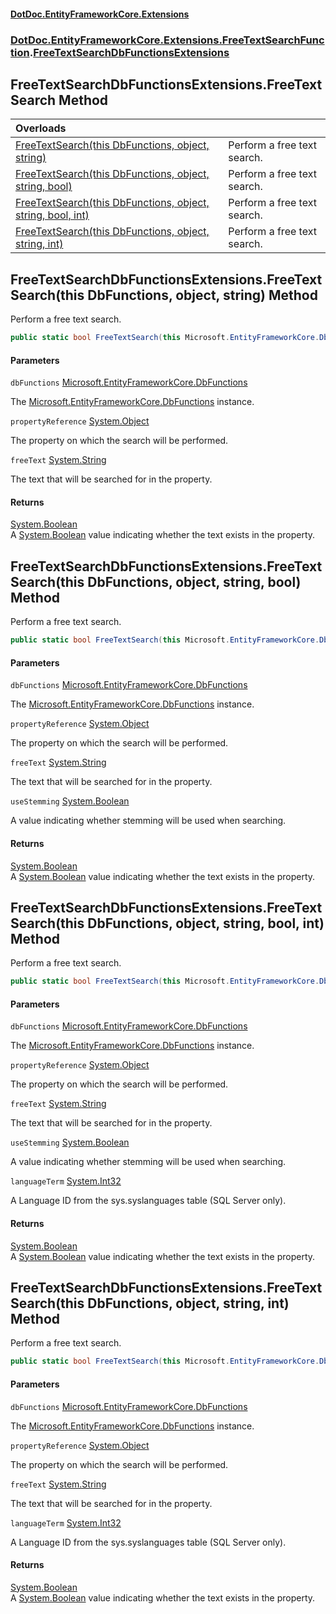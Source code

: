 #### [DotDoc\.EntityFrameworkCore\.Extensions](Home 'Home')
### [DotDoc\.EntityFrameworkCore\.Extensions\.FreeTextSearchFunction](DotDoc.EntityFrameworkCore.Extensions.FreeTextSearchFunction 'DotDoc\.EntityFrameworkCore\.Extensions\.FreeTextSearchFunction').[FreeTextSearchDbFunctionsExtensions](FreeTextSearchDbFunctionsExtensions 'DotDoc\.EntityFrameworkCore\.Extensions\.FreeTextSearchFunction\.FreeTextSearchDbFunctionsExtensions')

## FreeTextSearchDbFunctionsExtensions\.FreeTextSearch Method

| Overloads | |
| :--- | :--- |
| [FreeTextSearch\(this DbFunctions, object, string\)](FreeTextSearchDbFunctionsExtensions.FreeTextSearch#DotDoc.EntityFrameworkCore.Extensions.FreeTextSearchFunction.FreeTextSearchDbFunctionsExtensions.FreeTextSearch(thisMicrosoft.EntityFrameworkCore.DbFunctions,object,string) 'DotDoc\.EntityFrameworkCore\.Extensions\.FreeTextSearchFunction\.FreeTextSearchDbFunctionsExtensions\.FreeTextSearch\(this Microsoft\.EntityFrameworkCore\.DbFunctions, object, string\)') | Perform a free text search\. |
| [FreeTextSearch\(this DbFunctions, object, string, bool\)](FreeTextSearchDbFunctionsExtensions.FreeTextSearch#DotDoc.EntityFrameworkCore.Extensions.FreeTextSearchFunction.FreeTextSearchDbFunctionsExtensions.FreeTextSearch(thisMicrosoft.EntityFrameworkCore.DbFunctions,object,string,bool) 'DotDoc\.EntityFrameworkCore\.Extensions\.FreeTextSearchFunction\.FreeTextSearchDbFunctionsExtensions\.FreeTextSearch\(this Microsoft\.EntityFrameworkCore\.DbFunctions, object, string, bool\)') | Perform a free text search\. |
| [FreeTextSearch\(this DbFunctions, object, string, bool, int\)](FreeTextSearchDbFunctionsExtensions.FreeTextSearch#DotDoc.EntityFrameworkCore.Extensions.FreeTextSearchFunction.FreeTextSearchDbFunctionsExtensions.FreeTextSearch(thisMicrosoft.EntityFrameworkCore.DbFunctions,object,string,bool,int) 'DotDoc\.EntityFrameworkCore\.Extensions\.FreeTextSearchFunction\.FreeTextSearchDbFunctionsExtensions\.FreeTextSearch\(this Microsoft\.EntityFrameworkCore\.DbFunctions, object, string, bool, int\)') | Perform a free text search\. |
| [FreeTextSearch\(this DbFunctions, object, string, int\)](FreeTextSearchDbFunctionsExtensions.FreeTextSearch#DotDoc.EntityFrameworkCore.Extensions.FreeTextSearchFunction.FreeTextSearchDbFunctionsExtensions.FreeTextSearch(thisMicrosoft.EntityFrameworkCore.DbFunctions,object,string,int) 'DotDoc\.EntityFrameworkCore\.Extensions\.FreeTextSearchFunction\.FreeTextSearchDbFunctionsExtensions\.FreeTextSearch\(this Microsoft\.EntityFrameworkCore\.DbFunctions, object, string, int\)') | Perform a free text search\. |

<a name='DotDoc.EntityFrameworkCore.Extensions.FreeTextSearchFunction.FreeTextSearchDbFunctionsExtensions.FreeTextSearch(thisMicrosoft.EntityFrameworkCore.DbFunctions,object,string)'></a>

## FreeTextSearchDbFunctionsExtensions\.FreeTextSearch\(this DbFunctions, object, string\) Method

Perform a free text search\.

```csharp
public static bool FreeTextSearch(this Microsoft.EntityFrameworkCore.DbFunctions dbFunctions, object propertyReference, string freeText);
```
#### Parameters

<a name='DotDoc.EntityFrameworkCore.Extensions.FreeTextSearchFunction.FreeTextSearchDbFunctionsExtensions.FreeTextSearch(thisMicrosoft.EntityFrameworkCore.DbFunctions,object,string).dbFunctions'></a>

`dbFunctions` [Microsoft\.EntityFrameworkCore\.DbFunctions](https://learn.microsoft.com/en-us/dotnet/api/microsoft.entityframeworkcore.dbfunctions 'Microsoft\.EntityFrameworkCore\.DbFunctions')

The [Microsoft\.EntityFrameworkCore\.DbFunctions](https://learn.microsoft.com/en-us/dotnet/api/microsoft.entityframeworkcore.dbfunctions 'Microsoft\.EntityFrameworkCore\.DbFunctions') instance\.

<a name='DotDoc.EntityFrameworkCore.Extensions.FreeTextSearchFunction.FreeTextSearchDbFunctionsExtensions.FreeTextSearch(thisMicrosoft.EntityFrameworkCore.DbFunctions,object,string).propertyReference'></a>

`propertyReference` [System\.Object](https://learn.microsoft.com/en-us/dotnet/api/system.object 'System\.Object')

The property on which the search will be performed\.

<a name='DotDoc.EntityFrameworkCore.Extensions.FreeTextSearchFunction.FreeTextSearchDbFunctionsExtensions.FreeTextSearch(thisMicrosoft.EntityFrameworkCore.DbFunctions,object,string).freeText'></a>

`freeText` [System\.String](https://learn.microsoft.com/en-us/dotnet/api/system.string 'System\.String')

The text that will be searched for in the property\.

#### Returns
[System\.Boolean](https://learn.microsoft.com/en-us/dotnet/api/system.boolean 'System\.Boolean')  
A [System\.Boolean](https://learn.microsoft.com/en-us/dotnet/api/system.boolean 'System\.Boolean') value indicating whether the text exists in the property\.

<a name='DotDoc.EntityFrameworkCore.Extensions.FreeTextSearchFunction.FreeTextSearchDbFunctionsExtensions.FreeTextSearch(thisMicrosoft.EntityFrameworkCore.DbFunctions,object,string,bool)'></a>

## FreeTextSearchDbFunctionsExtensions\.FreeTextSearch\(this DbFunctions, object, string, bool\) Method

Perform a free text search\.

```csharp
public static bool FreeTextSearch(this Microsoft.EntityFrameworkCore.DbFunctions dbFunctions, object propertyReference, string freeText, bool useStemming);
```
#### Parameters

<a name='DotDoc.EntityFrameworkCore.Extensions.FreeTextSearchFunction.FreeTextSearchDbFunctionsExtensions.FreeTextSearch(thisMicrosoft.EntityFrameworkCore.DbFunctions,object,string,bool).dbFunctions'></a>

`dbFunctions` [Microsoft\.EntityFrameworkCore\.DbFunctions](https://learn.microsoft.com/en-us/dotnet/api/microsoft.entityframeworkcore.dbfunctions 'Microsoft\.EntityFrameworkCore\.DbFunctions')

The [Microsoft\.EntityFrameworkCore\.DbFunctions](https://learn.microsoft.com/en-us/dotnet/api/microsoft.entityframeworkcore.dbfunctions 'Microsoft\.EntityFrameworkCore\.DbFunctions') instance\.

<a name='DotDoc.EntityFrameworkCore.Extensions.FreeTextSearchFunction.FreeTextSearchDbFunctionsExtensions.FreeTextSearch(thisMicrosoft.EntityFrameworkCore.DbFunctions,object,string,bool).propertyReference'></a>

`propertyReference` [System\.Object](https://learn.microsoft.com/en-us/dotnet/api/system.object 'System\.Object')

The property on which the search will be performed\.

<a name='DotDoc.EntityFrameworkCore.Extensions.FreeTextSearchFunction.FreeTextSearchDbFunctionsExtensions.FreeTextSearch(thisMicrosoft.EntityFrameworkCore.DbFunctions,object,string,bool).freeText'></a>

`freeText` [System\.String](https://learn.microsoft.com/en-us/dotnet/api/system.string 'System\.String')

The text that will be searched for in the property\.

<a name='DotDoc.EntityFrameworkCore.Extensions.FreeTextSearchFunction.FreeTextSearchDbFunctionsExtensions.FreeTextSearch(thisMicrosoft.EntityFrameworkCore.DbFunctions,object,string,bool).useStemming'></a>

`useStemming` [System\.Boolean](https://learn.microsoft.com/en-us/dotnet/api/system.boolean 'System\.Boolean')

A value indicating whether stemming will be used when searching\.

#### Returns
[System\.Boolean](https://learn.microsoft.com/en-us/dotnet/api/system.boolean 'System\.Boolean')  
A [System\.Boolean](https://learn.microsoft.com/en-us/dotnet/api/system.boolean 'System\.Boolean') value indicating whether the text exists in the property\.

<a name='DotDoc.EntityFrameworkCore.Extensions.FreeTextSearchFunction.FreeTextSearchDbFunctionsExtensions.FreeTextSearch(thisMicrosoft.EntityFrameworkCore.DbFunctions,object,string,bool,int)'></a>

## FreeTextSearchDbFunctionsExtensions\.FreeTextSearch\(this DbFunctions, object, string, bool, int\) Method

Perform a free text search\.

```csharp
public static bool FreeTextSearch(this Microsoft.EntityFrameworkCore.DbFunctions dbFunctions, object propertyReference, string freeText, bool useStemming, int languageTerm);
```
#### Parameters

<a name='DotDoc.EntityFrameworkCore.Extensions.FreeTextSearchFunction.FreeTextSearchDbFunctionsExtensions.FreeTextSearch(thisMicrosoft.EntityFrameworkCore.DbFunctions,object,string,bool,int).dbFunctions'></a>

`dbFunctions` [Microsoft\.EntityFrameworkCore\.DbFunctions](https://learn.microsoft.com/en-us/dotnet/api/microsoft.entityframeworkcore.dbfunctions 'Microsoft\.EntityFrameworkCore\.DbFunctions')

The [Microsoft\.EntityFrameworkCore\.DbFunctions](https://learn.microsoft.com/en-us/dotnet/api/microsoft.entityframeworkcore.dbfunctions 'Microsoft\.EntityFrameworkCore\.DbFunctions') instance\.

<a name='DotDoc.EntityFrameworkCore.Extensions.FreeTextSearchFunction.FreeTextSearchDbFunctionsExtensions.FreeTextSearch(thisMicrosoft.EntityFrameworkCore.DbFunctions,object,string,bool,int).propertyReference'></a>

`propertyReference` [System\.Object](https://learn.microsoft.com/en-us/dotnet/api/system.object 'System\.Object')

The property on which the search will be performed\.

<a name='DotDoc.EntityFrameworkCore.Extensions.FreeTextSearchFunction.FreeTextSearchDbFunctionsExtensions.FreeTextSearch(thisMicrosoft.EntityFrameworkCore.DbFunctions,object,string,bool,int).freeText'></a>

`freeText` [System\.String](https://learn.microsoft.com/en-us/dotnet/api/system.string 'System\.String')

The text that will be searched for in the property\.

<a name='DotDoc.EntityFrameworkCore.Extensions.FreeTextSearchFunction.FreeTextSearchDbFunctionsExtensions.FreeTextSearch(thisMicrosoft.EntityFrameworkCore.DbFunctions,object,string,bool,int).useStemming'></a>

`useStemming` [System\.Boolean](https://learn.microsoft.com/en-us/dotnet/api/system.boolean 'System\.Boolean')

A value indicating whether stemming will be used when searching\.

<a name='DotDoc.EntityFrameworkCore.Extensions.FreeTextSearchFunction.FreeTextSearchDbFunctionsExtensions.FreeTextSearch(thisMicrosoft.EntityFrameworkCore.DbFunctions,object,string,bool,int).languageTerm'></a>

`languageTerm` [System\.Int32](https://learn.microsoft.com/en-us/dotnet/api/system.int32 'System\.Int32')

A Language ID from the sys\.syslanguages table \(SQL Server only\)\.

#### Returns
[System\.Boolean](https://learn.microsoft.com/en-us/dotnet/api/system.boolean 'System\.Boolean')  
A [System\.Boolean](https://learn.microsoft.com/en-us/dotnet/api/system.boolean 'System\.Boolean') value indicating whether the text exists in the property\.

<a name='DotDoc.EntityFrameworkCore.Extensions.FreeTextSearchFunction.FreeTextSearchDbFunctionsExtensions.FreeTextSearch(thisMicrosoft.EntityFrameworkCore.DbFunctions,object,string,int)'></a>

## FreeTextSearchDbFunctionsExtensions\.FreeTextSearch\(this DbFunctions, object, string, int\) Method

Perform a free text search\.

```csharp
public static bool FreeTextSearch(this Microsoft.EntityFrameworkCore.DbFunctions dbFunctions, object propertyReference, string freeText, int languageTerm);
```
#### Parameters

<a name='DotDoc.EntityFrameworkCore.Extensions.FreeTextSearchFunction.FreeTextSearchDbFunctionsExtensions.FreeTextSearch(thisMicrosoft.EntityFrameworkCore.DbFunctions,object,string,int).dbFunctions'></a>

`dbFunctions` [Microsoft\.EntityFrameworkCore\.DbFunctions](https://learn.microsoft.com/en-us/dotnet/api/microsoft.entityframeworkcore.dbfunctions 'Microsoft\.EntityFrameworkCore\.DbFunctions')

The [Microsoft\.EntityFrameworkCore\.DbFunctions](https://learn.microsoft.com/en-us/dotnet/api/microsoft.entityframeworkcore.dbfunctions 'Microsoft\.EntityFrameworkCore\.DbFunctions') instance\.

<a name='DotDoc.EntityFrameworkCore.Extensions.FreeTextSearchFunction.FreeTextSearchDbFunctionsExtensions.FreeTextSearch(thisMicrosoft.EntityFrameworkCore.DbFunctions,object,string,int).propertyReference'></a>

`propertyReference` [System\.Object](https://learn.microsoft.com/en-us/dotnet/api/system.object 'System\.Object')

The property on which the search will be performed\.

<a name='DotDoc.EntityFrameworkCore.Extensions.FreeTextSearchFunction.FreeTextSearchDbFunctionsExtensions.FreeTextSearch(thisMicrosoft.EntityFrameworkCore.DbFunctions,object,string,int).freeText'></a>

`freeText` [System\.String](https://learn.microsoft.com/en-us/dotnet/api/system.string 'System\.String')

The text that will be searched for in the property\.

<a name='DotDoc.EntityFrameworkCore.Extensions.FreeTextSearchFunction.FreeTextSearchDbFunctionsExtensions.FreeTextSearch(thisMicrosoft.EntityFrameworkCore.DbFunctions,object,string,int).languageTerm'></a>

`languageTerm` [System\.Int32](https://learn.microsoft.com/en-us/dotnet/api/system.int32 'System\.Int32')

A Language ID from the sys\.syslanguages table \(SQL Server only\)\.

#### Returns
[System\.Boolean](https://learn.microsoft.com/en-us/dotnet/api/system.boolean 'System\.Boolean')  
A [System\.Boolean](https://learn.microsoft.com/en-us/dotnet/api/system.boolean 'System\.Boolean') value indicating whether the text exists in the property\.